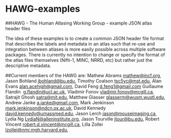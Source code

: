 # HAWG-examples

##HAWG - The Human Atlasing Working Group - example JSON atlas header files

The idea of these examples is to create a common JSON header file format that describes the labels and metadata in an atlas such that re-use and integration between atlases is more easily possible across multiple software packages. There is currently no intention to change or specify the format of the atlas files themselves (Nifti-1, MINC, NRRD, etc) but rather just the descriptive metadata.


##Current members of the HAWG are:
Mathew Abrams <mathew@incf.org>,
Jason Bohland <jbohland@bu.edu>,
Timothy Coalson <tsc5yc@mst.edu>,
Alan Evans <alan.acehigh@gmail.com>,
David Feng <d.feng1@gmail.com>
Guillaume Flandin  <g.flandin@ucl.ac.uk>,
Vladimir Fonov <vladimir.fonov@mcgill.ca>,
Satrajit Ghosh <satra@mit.edu>,
Matthew Glasser <glasserm@wusm.wustl.edu>,
Andrew Janke <a.janke@gmail.com>,
Mark Jenkinson <mark.jenkinson@ndcn.ox.ac.uk>,
David Kennedy <david.kennedy@umassmed.edu>,
Jason Lerch <jason@mouseimaging.ca>,
Lydia Ng <LydiaN@alleninstitute.org>,
Jason Tourville <jtour@bu.edu>,
Robert Vincent <robert.d.vincent@mcgill.ca>,
Lilla Zollei <lzollei@nmr.mgh.harvard.edu>,
